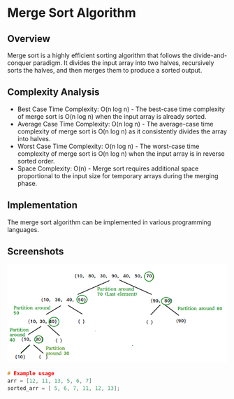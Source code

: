 # Merge Sort Algorithm

## Overview

Merge sort is a highly efficient sorting algorithm that follows the divide-and-conquer paradigm. It divides the input array into two halves, recursively sorts the halves, and then merges them to produce a sorted output.
## Complexity Analysis

- Best Case Time Complexity: O(n log n) - The best-case time complexity of merge sort is O(n log n) when the input array is already sorted.
- Average Case Time Complexity: O(n log n) - The average-case time complexity of merge sort is O(n log n) as it consistently divides the array into halves.
- Worst Case Time Complexity: O(n log n) - The worst-case time complexity of merge sort is O(n log n) when the input array is in reverse sorted order.
- Space Complexity: O(n) - Merge sort requires additional space proportional to the input size for temporary arrays during the merging phase.

## Implementation

The merge sort algorithm can be implemented in various programming languages.
## Screenshots

![Diagram: ](https://github.com/ha7890846/DSA_with_Cpp/blob/main/diagram/QuickSort2.png)


```Cpp
# Example usage
arr = [12, 11, 13, 5, 6, 7]
sorted_arr = [ 5, 6, 7, 11, 12, 13];

